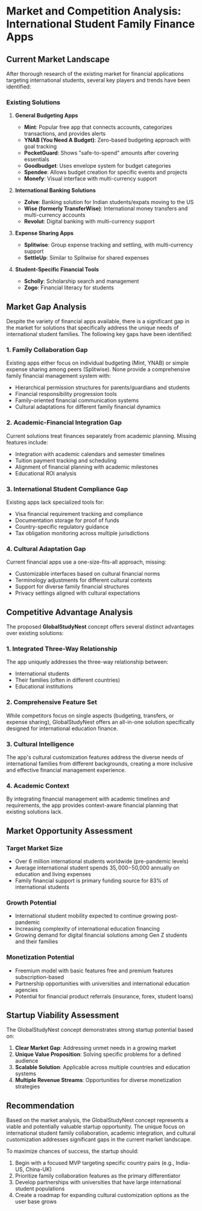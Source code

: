 # Market and Competition Analysis: International Student Family Finance Apps

## Current Market Landscape

After thorough research of the existing market for financial applications targeting international students, several key players and trends have been identified:

### Existing Solutions

1. **General Budgeting Apps**
   - **Mint**: Popular free app that connects accounts, categorizes transactions, and provides alerts
   - **YNAB (You Need A Budget)**: Zero-based budgeting approach with goal tracking
   - **PocketGuard**: Shows "safe-to-spend" amounts after covering essentials
   - **Goodbudget**: Uses envelope system for budget categories
   - **Spendee**: Allows budget creation for specific events and projects
   - **Monefy**: Visual interface with multi-currency support

2. **International Banking Solutions**
   - **Zolve**: Banking solution for Indian students/expats moving to the US
   - **Wise (formerly TransferWise)**: International money transfers and multi-currency accounts
   - **Revolut**: Digital banking with multi-currency support

3. **Expense Sharing Apps**
   - **Splitwise**: Group expense tracking and settling, with multi-currency support
   - **SettleUp**: Similar to Splitwise for shared expenses

4. **Student-Specific Financial Tools**
   - **Scholly**: Scholarship search and management
   - **Zogo**: Financial literacy for students

## Market Gap Analysis

Despite the variety of financial apps available, there is a significant gap in the market for solutions that specifically address the unique needs of international student families. The following key gaps have been identified:

### 1. Family Collaboration Gap
Existing apps either focus on individual budgeting (Mint, YNAB) or simple expense sharing among peers (Splitwise). None provide a comprehensive family financial management system with:
- Hierarchical permission structures for parents/guardians and students
- Financial responsibility progression tools
- Family-oriented financial communication systems
- Cultural adaptations for different family financial dynamics

### 2. Academic-Financial Integration Gap
Current solutions treat finances separately from academic planning. Missing features include:
- Integration with academic calendars and semester timelines
- Tuition payment tracking and scheduling
- Alignment of financial planning with academic milestones
- Educational ROI analysis

### 3. International Student Compliance Gap
Existing apps lack specialized tools for:
- Visa financial requirement tracking and compliance
- Documentation storage for proof of funds
- Country-specific regulatory guidance
- Tax obligation monitoring across multiple jurisdictions

### 4. Cultural Adaptation Gap
Current financial apps use a one-size-fits-all approach, missing:
- Customizable interfaces based on cultural financial norms
- Terminology adjustments for different cultural contexts
- Support for diverse family financial structures
- Privacy settings aligned with cultural expectations

## Competitive Advantage Analysis

The proposed **GlobalStudyNest** concept offers several distinct advantages over existing solutions:

### 1. Integrated Three-Way Relationship
The app uniquely addresses the three-way relationship between:
- International students
- Their families (often in different countries)
- Educational institutions

### 2. Comprehensive Feature Set
While competitors focus on single aspects (budgeting, transfers, or expense sharing), GlobalStudyNest offers an all-in-one solution specifically designed for international education finance.

### 3. Cultural Intelligence
The app's cultural customization features address the diverse needs of international families from different backgrounds, creating a more inclusive and effective financial management experience.

### 4. Academic Context
By integrating financial management with academic timelines and requirements, the app provides context-aware financial planning that existing solutions lack.

## Market Opportunity Assessment

### Target Market Size
- Over 6 million international students worldwide (pre-pandemic levels)
- Average international student spends $35,000-$50,000 annually on education and living expenses
- Family financial support is primary funding source for 83% of international students

### Growth Potential
- International student mobility expected to continue growing post-pandemic
- Increasing complexity of international education financing
- Growing demand for digital financial solutions among Gen Z students and their families

### Monetization Potential
- Freemium model with basic features free and premium features subscription-based
- Partnership opportunities with universities and international education agencies
- Potential for financial product referrals (insurance, forex, student loans)

## Startup Viability Assessment

The GlobalStudyNest concept demonstrates strong startup potential based on:

1. **Clear Market Gap**: Addressing unmet needs in a growing market
2. **Unique Value Proposition**: Solving specific problems for a defined audience
3. **Scalable Solution**: Applicable across multiple countries and education systems
4. **Multiple Revenue Streams**: Opportunities for diverse monetization strategies

## Recommendation

Based on the market analysis, the GlobalStudyNest concept represents a viable and potentially valuable startup opportunity. The unique focus on international student family collaboration, academic integration, and cultural customization addresses significant gaps in the current market landscape.

To maximize chances of success, the startup should:
1. Begin with a focused MVP targeting specific country pairs (e.g., India-US, China-UK)
2. Prioritize family collaboration features as the primary differentiator
3. Develop partnerships with universities that have large international student populations
4. Create a roadmap for expanding cultural customization options as the user base grows
